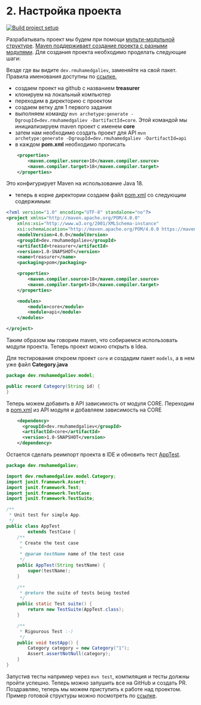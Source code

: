 # 2. Настройка проекта

[![Build project setup](https://github.com/rmuhamedgaliev/treasurer/actions/workflows/2_project_setup_build.yml/badge.svg?branch=master)](https://github.com/rmuhamedgaliev/treasurer/actions/workflows/2_project_setup_build.yml)

Разрабатывать проект мы будем при помощи [мульти-модульной структуре](https://www.baeldung.com/maven-multi-module). [Maven поддерживает создание проекта с разными модулями](https://www.baeldung.com/maven-multi-module). Для создания проекта необходимо проделать следующие шаги:

Везде где вы видите `dev.rmuhamedgaliev`, заменяйте на свой пакет. Правила именования доступны по [ссылке.](https://docs.oracle.com/javase/tutorial/java/package/namingpkgs.html)

- создаем проект на github c названием **treasurer**
- клонируем на локальный компьютер
- переходим в директорию с проектом
- создаем ветку для 1 первого задания
- выполняем команду `mvn archetype:generate -DgroupId=dev.rmuhamedgaliev -DartifactId=core`. Этой командой мы инициализируем maven проект с именем **core**
- затем нам необходимо создать проект для API `mvn archetype:generate -DgroupId=dev.rmuhamedgaliev -DartifactId=api`
- в каждом **pom.xml** необходимо прописать

```xml
    <properties>
        <maven.compiler.source>18</maven.compiler.source>
        <maven.compiler.target>18</maven.compiler.target>
    </properties>
```

Это конфигурирует Maven на использование Java 18.

- теперь в корне директории создаем файл [pom.xml](./treasurer/pom.xml) со следующим содержимым:

```xml
<?xml version="1.0" encoding="UTF-8" standalone="no"?>
<project xmlns="http://maven.apache.org/POM/4.0.0"
    xmlns:xsi="http://www.w3.org/2001/XMLSchema-instance"
    xsi:schemaLocation="http://maven.apache.org/POM/4.0.0 https://maven.apache.org/xsd/maven-4.0.0.xsd">
    <modelVersion>4.0.0</modelVersion>
    <groupId>dev.rmuhamedgaliev</groupId>
    <artifactId>treasurer</artifactId>
    <version>1.0-SNAPSHOT</version>
    <name>treasurer</name>
    <packaging>pom</packaging>

    <properties>
        <maven.compiler.source>18</maven.compiler.source>
        <maven.compiler.target>18</maven.compiler.target>
    </properties>

    <modules>
        <module>core</module>
        <module>api</module>
    </modules>

</project>
```

Таким образом мы говорим maven, что собираемся использовать модули проекта. Теперь проект можно открыть в Idea.

Для тестирования откроем проект `core` и создадим пакет `models`, а в нем уже файл **Category.java**

```java
package dev.rmuhamedgaliev.model;

public record Category(String id) {
}
```

Теперь можем добавить в API зависимость от модуля CORE. Переходим в [pom.xml](./treasurer/api/pom.xml) из API модуля и добавляем зависимость на CORE

```xml
    <dependency>
      <groupId>dev.rmuhamedgaliev</groupId>
      <artifactId>core</artifactId>
      <version>1.0-SNAPSHOT</version>
    </dependency>
```

Остается сделать реимпорт проекта в IDE и обновить тест [AppTest](./treasurer/api/src/test/java/dev/rmuhamedgaliev/AppTest.java).

```java
package dev.rmuhamedgaliev;

import dev.rmuhamedgaliev.model.Category;
import junit.framework.Assert;
import junit.framework.Test;
import junit.framework.TestCase;
import junit.framework.TestSuite;

/**
 * Unit test for simple App.
 */
public class AppTest
        extends TestCase {
    /**
     * Create the test case
     *
     * @param testName name of the test case
     */
    public AppTest(String testName) {
        super(testName);
    }

    /**
     * @return the suite of tests being tested
     */
    public static Test suite() {
        return new TestSuite(AppTest.class);
    }

    /**
     * Rigourous Test :-)
     */
    public void testApp() {
        Category category = new Category("1");
        Assert.assertNotNull(category);
    }
}
```

Запустив тесты например через `mvn test`, компиляция и тесты должны пройти успешно. Теперь можно запушить все на GitHub и создать PR.
Поздравляю, теперь мы можем приступить к работе над проектом. Пример готовой структуры можно посмотреть по [ссылке](./treasurer/).
